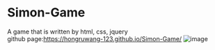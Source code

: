 # Simon-Game
A game that is written by html, css, jquery<br>
github page:https://hongruwang-123.github.io/Simon-Game/
![image](https://user-images.githubusercontent.com/74997670/175813622-8fa2d4f3-adc8-4808-8f78-5c55013c0b90.png)
